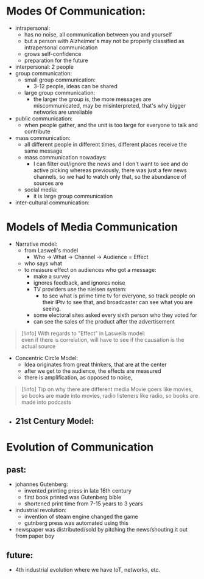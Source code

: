 # Modes Of Communication:
- intrapersonal: 
	- has no noise, all communication between you and yourself
	- but a person with Alzheimer's may not be properly classified as intrapersonal communication
	- grows self-confidence
	- preparation for the future
- interpersonal: 2 people
- group communication: 
	- small group communication: 
		- 3-12 people, ideas can be shared
	- large group communication: 
		- the larger the group is, the more messages are miscommunicated, may be misinterpreted, that's why bigger networks are unreliable
- public communication: 
	- when people gather, and the unit is too large for everyone to talk and contribute
- mass communication: 
	- all different people in different times, different places receive the same message
	- mass communication nowadays:
		- I can filter out/ignore the news and I don't want to see and do active picking whereas previously, there was just a few news channels, so we had to watch only that, so the abundance of sources are 
	- social media:
		- it is large group communication
- inter-cultural communication:

# Models of Media Communication
- Narrative model: 
	- from Laswell's model
		- Who -> What -> Channel -> Audience = Effect
	- who says what
	- to measure effect on audiences who got a message:
		- make a survey 
		- ignores feedback, and ignores noise
		- TV providers use the nielsen system:
			- to see what is prime time tv for everyone, so track people on their IPtv to see that, and broadcaster can see what you are seeing.
		- some electoral sites asked every sixth person who they voted for
		- can see the sales of the product after the advertisement
>[!info] With regards to "Effect" in Laswells model:  
>even if there is correlation, will have to see if the causation is the actual source
	
- Concentric Circle Model:
	- Idea originates from great thinkers, that are at the center
	- after we get to the audience, the effects are measured
	- there is amplification, as opposed to noise, 
>[!info] Tip on why there are different media
>Movie goers like movies, so books are made into movies, radio listeners like radio, so books are made into podcasts

- 21st Century Model:
	- 

# Evolution of Communication
## past:
- johannes Gutenberg:
	- invented printing press in late 16th century
	- first book printed was Gutenberg bible
	- shortened print time from 7-15 years to 3 years
- industrial revolution:
	- invention of steam engine changed the game
	- gutnberg press was automated using this
- newspaper was distributed/sold by pitching the news/shouting it out from paper boy
## future:
- 4th industrial evolution where we have IoT, networks, etc.
